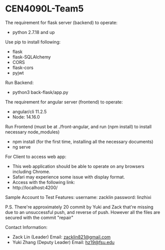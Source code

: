 # CEN4090L-Team5
The requirement for flask server (backend) to operate:
- python 2.7.18 and up

Use pip to install following:
- flask
- flask-SQLAlchemy
- CORS
- flask-cors
- pyjwt

Run Backend:
- python3 back-flask/app.py 

The requirement for angular server (frontend) to operate:
- angular/cli 11.2.5
- Node: 14.16.0

Run Frontend (must be at ./front-angular, and run (npm install) to install necessary node_modules)
- npm install (for the first time, installing all the necessary documents)
- ng serve

For Client to access web app:
- This web application should be able to operate on any browsers including Chrome.
- Safari may experience some issue with display format.
- Access with the following link:
- http://localhost:4200/

Sample Account to Test Features:
username: zacklin
password: linzhixi

P.S. There're approximately 20 commit by Yuki and Zack that're missing due to an unsuccessful
push, and reverse of push. However all the files are secured with the commit "repair"


Contact Information:
- Zack Lin (Leader) Email: zacklin821@gmail.com
- Yuki Zhang (Deputy Leader) Email: hz19@fsu.edu
